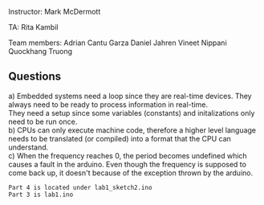 Instructor:
    Mark McDermott

TA:
    Rita Kambil 

Team members:
    Adrian Cantu Garza
    Daniel Jahren
    Vineet Nippani
    Quockhang Truong

<h2>Questions</h2>

<p> a) Embedded systems need a loop since they are real-time devices. They always need to be ready to process information in real-time. <br>
       They need a setup since some variables (constants) and initalizations only need to be run once.<br>
    b) CPUs can only execute machine code, therefore a higher level language needs to be translated (or compiled) into a format that the CPU can understand.<br>
    c) When the frequency reaches 0, the period becomes undefined which causes a fault in the arduino. Even though the frequency is supposed to come back up, it doesn't because of the exception thrown by the arduino.
    </p>
    
    Part 4 is located under lab1_sketch2.ino
    Part 3 is lab1.ino



